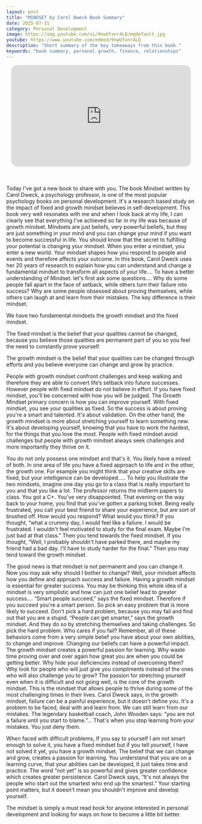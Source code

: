 ```yaml
---
layout: post
title: "MINDSET by Carol Dweck Book Summary"
date: 2025-07-31
category: Personal Development
image: https://img.youtube.com/vi/9nwUfxnr4LQ/mqdefault.jpg
youtube: https://www.youtube.com/embed/9nwUfxnr4LQ
description: "Short summary of the key takeaways from this book."
keywords: "book summary, personal growth, finance, relationships"
---
```


<div style="display: flex; justify-content: center; margin-bottom: 20px;">
  <div style="aspect-ratio: 16 / 9; width: 95%; max-width: 700px; position: relative;">
    <iframe 
      src="https://www.youtube.com/embed/9nwUfxnr4LQ"
      title="YouTube video player"
      allowfullscreen
      frameborder="0"
      style="position: absolute; inset: 0; width: 100%; height: 100%; border-radius: 16px;">
    </iframe>
  </div>
</div>
  
<div style="height: 15px;"></div>

<!-- ..................................................................... -->

Today I've got a new book to share with you. The book Mindset written by Carol Dweck, a psychology professor, is one of the most popular psychology books on personal development. It's a research based study on the impact of fixed and growth mindset believes in self-development. This book very well resonates with me and when I look back at my life, I can clearly see that everything I've achieved so far in my life was because of growth mindset. Mindsets are just beliefs, very powerful beliefs, but they are just something in your mind and you can change your mind if you want to become successful in life. You should know that the secret to fulfilling your potential is changing your mindset. When you enter a mindset, you enter a new world. Your mindset shapes how you respond to people and events and therefore affects your outcome. In this book, Carol Dweck uses her 20 years of research to explain how you can understand and change a fundamental mindset to transform all aspects of your life…. To have a better understanding of Mindset. let's first ask some questions…. Why do some people fall apart in the face of setback, while others turn their failure into success? Why are some people obsessed about proving themselves, while others can laugh at and learn from their mistakes. The key difference is their mindset.

 

We have two fundamental mindsets the growth mindset and the fixed mindset. 


The fixed mindset is the belief that your qualities cannot be changed, because you believe those qualities are permanent part of you so you feel the need to constantly prove yourself. 


The growth mindset is the belief that your qualities can be changed through efforts and you believe everyone can change and grow by practice. 


People with growth mindset confront challenges and keep walking and therefore they are able to convert life’s setback into future successes. However people with fixed mindset do not believe in effort. If you have fixed mindset, you'll be concerned with how you will be judged. The Growth Mindset primary concern is how you can improve yourself. With fixed mindset, you see your qualities as fixed. So the success is about proving you're a smart and talented. It's about validation. On the other hand, the growth mindset is more about stretching yourself to learn something new. It's about developing yourself, knowing that you have to work the hardest, for the things that you love the most. People with fixed mindset avoid challenges but people with growth mindset always seek challenges and more importantly they thrive on it.

 

You do not only possess one mindset and that's it. You likely have a mixed of both. In one area of life you have a fixed approach to life and in the other, the growth one. For example you might think that your creative skills are fixed, but your intelligence can be developed….. To help you illustrate the two mindsets, imagine one day you go to a class that is really important to you and that you like a lot. The professor returns the midterm papers to class. You got a C+. You've very disappointed. That evening on the way back to your home, you find that you've gotten a parking ticket. Being really frustrated, you call your best friend to share your experience, but are sort of brushed off. How would you respond? What would you think? If you thought, “what a crummy day, I would feel like a failure. I would be frustrated. I wouldn't feel motivated to study for the final exam. Maybe I'm just bad at that class.” Then you tend towards the fixed mindset. If you thought, “Well, I probably shouldn't have parked there, and maybe my friend had a bad day. I'll have to study harder for the final.” Then you may tend toward the growth mindset. 

 

The good news is that mindset is not permanent and you can change it. Now you may ask why should I bother to change? Well, your mindset affects how you define and approach success and failure. Having a growth mindset is essential for greater success. You may be thinking this whole idea of a mindset is very simplistic and how can just one belief lead to greater success…. “Smart people succeed,” says the fixed mindset. Therefore if you succeed you're a smart person. So pick an easy problem that is more likely to succeed. Don't pick a hard problem, because you may fail and find out that you are a stupid. “People can get smarter,” says the growth mindset. And they do so by stretching themselves and taking challenges. So pick the hard problem. Who cares if you fail? Remember, all of these behaviors come from a very simple belief you have about your own abilities, to change and improve. Changing our beliefs can have a powerful impact. The growth mindset creates a powerful passion for learning. Why waste time proving over and over again how great you are when you could be getting better. Why hide your deficiencies instead of overcoming them? Why look for people who will just give you compliments instead of the ones who will also challenge you to grow? The passion for stretching yourself even when it is difficult and not going well, is the core of the growth mindset. This is the mindset that allows people to thrive during some of the most challenging times in their lives. Carol Dweck says, in the growth mindset, failure can be a painful experience, but it doesn't define you. It's a problem to be faced, deal with and learn from. We can still learn from our mistakes. The legendary basketball coach, John Wooden says: “you are not a failure until you start to blame.”… That's when you stop learning from your mistakes. You just deny them. 

 

When faced with difficult problems, If you say to yourself I am not smart enough to solve it, you have a fixed mindset but if you tell yourself, I have not solved it yet, you have a growth mindset. The belief that we can change and grow, creates a passion for learning. You understand that you are on a learning curve, that your abilities can be developed, It just takes time and practice. The word “not yet” is so powerful and gives greater confidence which creates greater persistence. Carol Dweck says, “It's not always the people who start out the smartest who end up the smartest.” Your starting point matters, but it doesn't mean you shouldn't improve and develop yourself. 

 

The mindset is simply a must read book for anyone interested in personal development and looking for ways on how to become a little bit better. 



